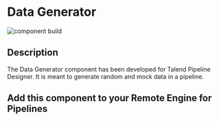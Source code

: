 # Data Generator
![component build](https://github.com/tgourdel/datagenerator-component/workflows/TCK%20component%20build/badge.svg)

## Description

The Data Generator component has been developed for Talend Pipeline Designer. It is meant to generate random and mock data in a pipeline.

## Add this component to your Remote Engine for Pipelines


